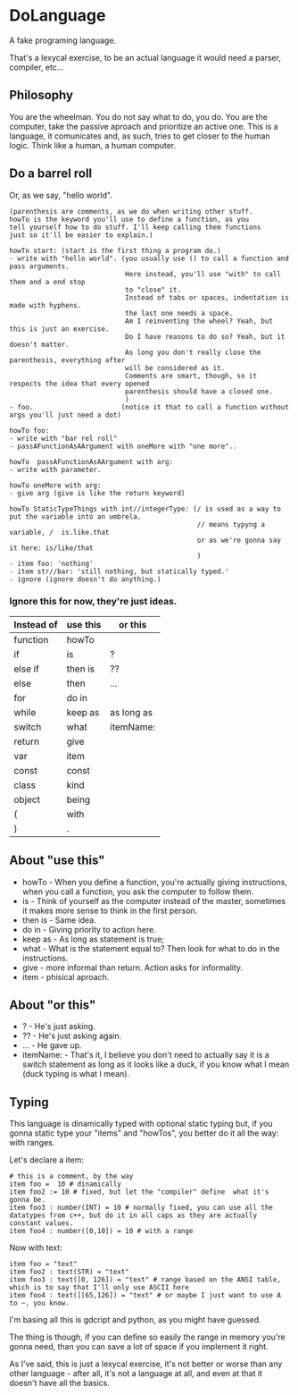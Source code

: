 # DoLanguage
A fake programing language.

That's a lexycal exercise, to be an actual language it would need a parser, compiler, etc...

## Philosophy
You are the wheelman. You do not say what to do, you do.
You are the computer, take the passive aproach and prioritize an active one.
This is a language, it comunicates and, as such, tries to get closer to the human logic.
Think like a human, a human computer.

## Do a barrel roll

Or, as we say, "hello world".
```
(parenthesis are comments, as we do when writing other stuff. 
howTo is the keyword you'll use to define a function, as you
tell yourself how to do stuff. I'll keep calling them functions
just so it'll be easier to explain.)

howTo start: (start is the first thing a program do.)
- write with "hello world". (you usually use () to call a function and pass arguments.
                             Here instead, you'll use "with" to call them and a end stop 
                             to "close" it.
                             Instead of tabs or spaces, indentation is made with hyphens.
                             the last one needs a space.
                             Am I reinventing the wheel? Yeah, but this is just an exercise.
                             Do I have reasons to do so? Yeah, but it doesn't matter.
                             As long you don't really close the parenthesis, everything after 
                             will be considered as it.
                             Comments are smart, though, so it respects the idea that every opened 
                             parenthesis should have a closed one.
                             )
- foo.                      (notice it that to call a function without args you'll just need a dot)

howTo foo:
- write with "bar rel roll"
- passAFunctionAsAArgument with oneMore with "one more"..

howTo  passAFunctionAsAArgument with arg:
- write with parameter.

howTo oneMore with arg:
- give arg (give is like the return keyword)

howTo StaticTypeThings with int//integerType: (/ is used as a way to put the variable into an umbrela.
                                               // means typyng a variable, /  is.like.that
                                               or as we're gonna say it here: is/like/that
                                               )
- item foo: 'nothing'
- item str//bar: 'still nothing, but statically typed.'
- ignore (ignore doesn't do anything.)

```

### Ignore this for now, they're just ideas.

|Instead of|use this|or this|
|---|---|---|
|function|howTo
|if|is|?|
|else if|then is|??|
|else|then|...|
|for|do in||
|while|keep as|as long as|
|switch|what|itemName:|
|return|give|
|var|item
|const|const
|class|kind
|object|being
|(|with
|)|.



## About "use this"

- howTo - When you define a function, you're actually giving instructions, when you call a function, you ask the computer to follow them.
- is - Think of yourself as the computer instead of the master, sometimes it makes more sense to think in the first person.
- then is - Same idea.
- do in - Giving priority to action here.
- keep as - As long as statement is true;
- what - What is the statement equal to? Then look for what to do in the instructions.
- give - more informal than return. Action asks for informality.
- item - phisical aproach.

## About "or this"
- ? - He's just asking.
- ?? - He's just asking again.
- ... - He gave up.
- itemName: - That's it, I believe you don't need to actually say it is a switch statement as long as it looks like a duck, if you know what I mean (duck typing is what I mean).

## Typing

This language is dinamically typed with optional static typing but, if you gonna static type your "items" and "howTos", you better do it all the way: with ranges.

Let's declare a item:
```
# this is a comment, by the way
item foo =  10 # dinamically
item foo2 := 10 # fixed, but let the "compiler" define  what it's gonna be.
item foo3 : number(INT) = 10 # normally fixed, you can use all the datatypes from c++, but do it in all caps as they are actually constant values.
item foo4 : number([0,10]) = 10 # with a range
```
Now with text:
```
item foo = "text"
item foo2 : text(STR) = "text"
item foo3 : text([0, 126]) = "text" # range based on the ANSI table, which is to say that I'll only use ASCII here
item foo4 : text([[65,126]) = "text" # or maybe I just want to use A to ~, you know.
```
I'm basing all this is gdcript and python, as you might have guessed.

The thing is though, if you can define so easily the range in memory you're gonna need, than you can save a lot of space if you implement it right.

As I've said, this is just a lexycal exercise, it's not better or worse than any other language - after all, it's not a language at all, and even at that it doesn't have all the basics.
